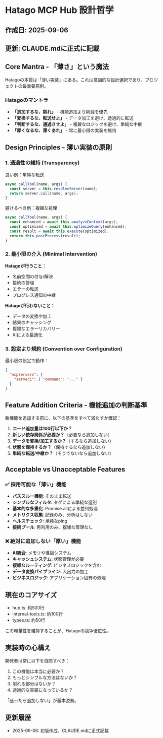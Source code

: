 # Hatago MCP Hub 設計哲学

## 作成日: 2025-09-06

## 更新: CLAUDE.mdに正式に記載

## Core Mantra - 「薄さ」という魔法

Hatagoの本質は「薄い実装」にある。これは意図的な設計選択であり、プロジェクトの最重要原則。

### Hatagoのマントラ

- **「追加するな、削れ」** - 機能追加より削減を優先
- **「変換するな、転送せよ」** - データ加工を避け、透過的に転送
- **「判断するな、通過させよ」** - 複雑なロジックを避け、単純な中継
- **「厚くなるな、薄くあれ」** - 常に最小限の実装を維持

## Design Principles - 薄い実装の原則

### 1. 透過性の維持 (Transparency)

良い例：単純な転送

```typescript
async callTool(name, args) {
  const server = this.resolveServer(name);
  return server.call(name, args);
}
```

避けるべき例：複雑な処理

```typescript
async callTool(name, args) {
  const enhanced = await this.analyzeContext(args);
  const optimized = await this.optimizeQuery(enhanced);
  const result = await this.execute(optimized);
  return this.postProcess(result);
}
```

### 2. 最小限の介入 (Minimal Intervention)

**Hatagoが行うこと：**

- 名前空間の付与/解決
- 接続の管理
- エラーの転送
- プログレス通知の中継

**Hatagoが行わないこと：**

- データの変換や加工
- 結果のキャッシング
- 複雑なエラーリカバリー
- AIによる最適化

### 3. 設定より規約 (Convention over Configuration)

最小限の設定で動作：

```json
{
  "mcpServers": {
    "server1": { "command": "..." }
  }
}
```

## Feature Addition Criteria - 機能追加の判断基準

新機能を追加する前に、以下の基準をすべて満たすか確認：

1. **コード追加量は100行以下か？**
2. **新しい依存関係が必要か？**（必要なら追加しない）
3. **データを変換/加工するか？**（するなら追加しない）
4. **状態を保持するか？**（保持するなら追加しない）
5. **単純な転送/中継か？**（そうでないなら追加しない）

## Acceptable vs Unacceptable Features

### ✅ 採用可能な「薄い」機能

- **パススルー機能**: そのまま転送
- **シンプルなフィルタ**: タグによる単純な選別
- **基本的な多重化**: Promise.allによる並列処理
- **メトリクス収集**: 記録のみ、分析はしない
- **ヘルスチェック**: 単純なping
- **接続プール**: 再利用のみ、複雑な管理なし

### ❌ 絶対に追加しない「厚い」機能

- **AI統合**: メモリや推論システム
- **キャッシュシステム**: 状態管理が必要
- **複雑なルーティング**: ビジネスロジックを含む
- **データ変換パイプライン**: 入出力の加工
- **ビジネスロジック**: アプリケーション固有の処理

## 現在のコアサイズ

- hub.ts: 約500行
- internal-tools.ts: 約100行
- types.ts: 約50行

この軽量性を維持することが、Hatagoの競争優位性。

## 実装時の心構え

開発者は常に以下を自問すべき：

1. この機能は本当に必要か？
2. もっとシンプルな方法はないか？
3. 削れる部分はないか？
4. 透過的な実装になっているか？

「迷ったら追加しない」が基本姿勢。

## 更新履歴

- 2025-09-06: 初版作成、CLAUDE.mdに正式記載
